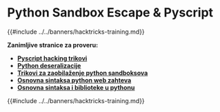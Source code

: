 # Python Sandbox Escape & Pyscript

{{#include ../../banners/hacktricks-training.md}}

**Zanimljive stranice za proveru:**

- [**Pyscript hacking trikovi**](pyscript.md)
- [**Python deseralizacije**](../../pentesting-web/deserialization/#python)
- [**Trikovi za zaobilaženje python sandboksova**](bypass-python-sandboxes/)
- [**Osnovna sintaksa python web zahteva**](web-requests.md)
- [**Osnovna sintaksa i biblioteke u pythonu**](basic-python.md)

{{#include ../../banners/hacktricks-training.md}}

